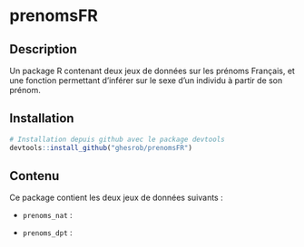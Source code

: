prenomsFR
================

## Description

Un package R contenant deux jeux de données sur les prénoms Français, et
une fonction permettant d’inférer sur le sexe d’un individu à partir de
son prénom.

## Installation

``` r
# Installation depuis github avec le package devtools
devtools::install_github("ghesrob/prenomsFR")
```

## Contenu

Ce package contient les deux jeux de données suivants :

<ul>

<li>

`prenoms_nat` :

</li>

<li>

`prenoms_dpt` :

</li>

</ul>
